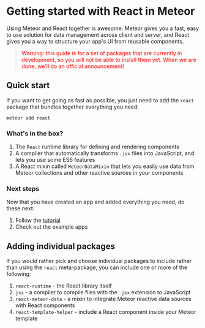 <h1>Getting started with React in Meteor</h1>

Using Meteor and React together is awesome. Meteor gives you a fast, easy to use solution
for data management across client and server, and React gives you a way to structure your app's UI from reusable components.

> <span style="color: red">Warning: this guide is for a set of packages that are currently in development, so you will not be able to install them yet. When we are done, we'll do an official announcement!</span>

## Quick start

If you want to get going as fast as possible, you just need to add the `react` package that bundles together everything you need:

```
meteor add react
```

### What's in the box?

1. The `React` runtime library for defining and rendering components
2. A compiler that automatically transforms `.jsx` files into JavaScript, and lets you use some ES6 features
3. A React mixin called `MeteorDataMixin` that lets you easily use data from Meteor collections and other reactive sources in your components

### Next steps

Now that you have created an app and added everything you need, do these next:

1. Follow the [tutorial](tutorial.md)
2. Check out the example apps

## Adding individual packages

If you would rather pick and choose individual packages to include rather than using the `react` meta-package, you can include one or more of the following:

1. `react-runtime` - the React library itself
2. `jsx` - a compiler to compile files with the `.jsx` extension to JavaScript
3. `react-meteor-data` - a mixin to integrate Meteor reactive data sources with React components
4. `react-template-helper` - include a React component inside your Meteor template